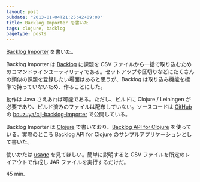 ```yaml
---
layout: post
pubdate: "2013-01-04T21:25:42+09:00"
title: Backlog Importer を書いた
tags: clojure, backlog
pagetype: posts
---
```

[Backlog Importer][backlog-importer] を書いた。

Backlog Importer は [Backlog][backlog] に課題を CSV ファイルから一括で取り込むためのコマンドラインユーティリティである。セットアップや区切りなどにたくさんの類似の課題を登録したい場面はあると思うが、Backlog は取り込み機能を標準で持っていないため、作ることにした。

動作は Java さえあれば可能である。ただし、ビルドに Clojure / Leiningen が必要であり、ビルド済みのファイルは配布していない。ソースコードは [GitHub][github] の [bouzuya/clj-backlog-importer][backlog-importer] で公開している。

Backlog Importer は [Clojure][clojure] で書いており、[Backlog API for Clojure][backlog-api-for-clojure] を使っている。実際のところ Backlog API for Clojure のサンプルアプリケーションとして書いた。

使いかたは [usage][backlog-importer-usage] を見てほしい。簡単に説明すると CSV ファイルを所定のレイアウトで作成し JAR ファイルを実行するだけだ。

45 min.

[backlog-importer]: https://github.com/bouzuya/clj-backlog-importer
[backlog-api-for-clojure]: https://github.com/bouzuya/clj-backlog
[backlog]: http://www.backlog.jp/
[github]: https://github.com/
[clojure]: http://clojure.org/
[backlog-importer-usage]: https://github.com/bouzuya/clj-backlog-importer#usage

